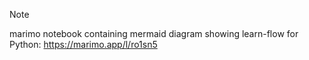 > [!NOTE]
> marimo notebook containing mermaid diagram showing learn-flow for Python: https://marimo.app/l/ro1sn5

